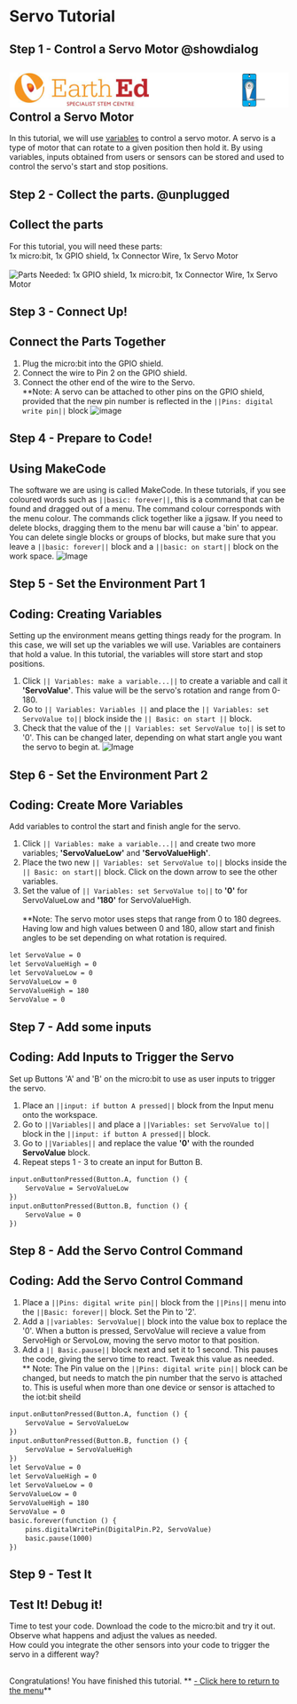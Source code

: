 # Servo Tutorial

<!----Servo Tutorial---------------------------------Complete----
------Use variables to control the motion of a servo motor-------
----------------------------------------------------------------->


## Step 1 - Control a Servo Motor @showdialog

![](https://raw.githubusercontent.com/EarthEdSTEM/earthed-iot-programs-tutorials/master/Images/T_Servo/Servo_Banner.gif)
Control a Servo Motor
---------------------------------

In this tutorial, we will use [variables](https://launchschool.com/books/ruby/read/variables) to control a servo motor. A servo is a type of motor that can rotate to a given position then hold it. 
By using variables, inputs obtained from users or sensors can be stored and used to control the servo's start and stop positions.

## Step 2 - Collect the parts. @unplugged
Collect the parts
-----------------
For this tutorial, you will need these parts: <br>
1x micro:bit, 1x GPIO shield, 1x Connector Wire, 1x Servo Motor <br><br>
![Parts Needed: 1x GPIO shield, 1x micro:bit, 1x Connector Wire, 1x Servo Motor](https://raw.githubusercontent.com/EarthEdSTEM/earthed-iot-programs-tutorials/master/Images/T_Servo/IoT_Servo_Parts_List.png)
<br>

## Step 3 - Connect Up!
Connect the Parts Together
--------------------------

1. Plug the micro:bit into the GPIO shield.
2. Connect the wire to Pin 2 on the GPIO shield. 
3. Connect the other end of the wire to the Servo. <br>
**Note: A servo can be attached to other pins on the GPIO shield, provided that the new pin number is reflected in the ``||Pins: digital write pin||`` block
![image](https://raw.githubusercontent.com/EarthEdSTEM/earthed-iot-programs-tutorials/master/Images/T_Servo/IoT_Servo_Connections.png)

## Step 4 - Prepare to Code!
Using MakeCode
------------------------------
The software we are using is called MakeCode. In these tutorials, if you see coloured words such as ``||basic: forever||``, 
this is a command that can be found and dragged out of a menu. The command colour corresponds with the menu colour. 
The commands click together like a jigsaw. 
If you need to delete blocks, dragging them to the menu bar will cause a 'bin' to appear. 
You can delete single blocks or groups of blocks, but make sure that you leave 
a ``||basic: forever||`` block and a ``||basic: on start||`` block on the work space.
![Image](https://raw.githubusercontent.com/EarthEdSTEM/earthed-iot-programs-tutorials/master/Images/General/Delete_blocks.png)

## Step 5 - Set the Environment Part 1
Coding: Creating Variables
--------------------------
Setting up the environment means getting things ready for the program. In this case, we will set up the variables we will use. 
Variables are containers that hold a value. In this tutorial, the variables will store start and stop positions.
1. Click ``|| Variables: make a variable...||`` to create a variable and call it **'ServoValue'**. This value will be the servo's rotation and range from 0-180.
2. Go to ``|| Variables: Variables ||`` and place the ``|| Variables: set ServoValue to||`` block inside the ``|| Basic: on start ||`` block.
3. Check that the value of the ``|| Variables: set ServoValue to||`` is set to '0'. This can be changed later, depending on what start angle you want the servo to begin at.
![Image](https://raw.githubusercontent.com/EarthEdSTEM/earthed-iot-programs-tutorials/master/Images/T_Servo/IoT_Servo_Create_Variable.png)

## Step 6 - Set the Environment Part 2
Coding: Create More Variables
-----------------------------
Add variables to control the start and finish angle for the servo. <br>
1. Click ``|| Variables: make a variable...||`` and create two more variables; **'ServoValueLow'** and **'ServoValueHigh'**.
2. Place the two new ``|| Variables: set ServoValue to||`` blocks inside the ``|| Basic: on start||`` block. Click on the down arrow to see the other variables.
3. Set the value of ``|| Variables: set ServoValue to||`` to **'0'** for ServoValueLow and **'180'** for ServoValueHigh.<br><br>
**Note: The servo motor uses steps that range from 0 to 180 degrees. Having low and high values between 0 and 180, allow start and finish angles 
to be set depending on what rotation is required. 
```blocks
let ServoValue = 0
let ServoValueHigh = 0
let ServoValueLow = 0
ServoValueLow = 0
ServoValueHigh = 180
ServoValue = 0
```

## Step 7 - Add some inputs
Coding: Add Inputs to Trigger the Servo
---------------------------------------
Set up Buttons 'A' and 'B' on the micro:bit to use as user inputs to trigger the servo.
1. Place an ``||input: if button A pressed||`` block from the Input menu onto the workspace.
2. Go to ``||Variables||`` and place a ``||Variables: set ServoValue to||`` block in the ``||input: if button A pressed||`` block.
3. Go to ``||Variables||`` and replace the value **'0'** with the rounded **ServoValue** block.
4. Repeat steps 1 - 3 to create an input for Button B.

```blocks
input.onButtonPressed(Button.A, function () {
    ServoValue = ServoValueLow
})
input.onButtonPressed(Button.B, function () {
    ServoValue = 0
})
```

## Step 8 - Add the Servo Control Command
Coding: Add the Servo Control Command
-------------------------------------
1. Place a ``||Pins: digital write pin||`` block from the ``||Pins||`` menu into the ``||Basic: forever||`` block. Set the Pin to '2'.
2. Add a ``||variables: ServoValue||`` block into the value box to replace the '0'. When a button is pressed, 
ServoValue will recieve a value from ServoHigh or ServoLow, moving the servo motor to that position.
3. Add a ``|| Basic.pause||`` block next and set it to 1 second. This pauses the code, giving the servo time to react. Tweak this value as needed.<br>
** Note: The Pin value on the ``||Pins: digital write pin||`` block can be changed, but needs to match the pin number that the servo is attached to. This is useful when more than one device or sensor is attached to the iot:bit sheild<br>

```blocks
input.onButtonPressed(Button.A, function () {
    ServoValue = ServoValueLow
})
input.onButtonPressed(Button.B, function () {
    ServoValue = ServoValueHigh
})
let ServoValue = 0
let ServoValueHigh = 0
let ServoValueLow = 0
ServoValueLow = 0
ServoValueHigh = 180
ServoValue = 0
basic.forever(function () {
    pins.digitalWritePin(DigitalPin.P2, ServoValue)
    basic.pause(1000)
})
```

## Step 9 - Test It
Test It! Debug it!
------------------
Time to test your code. Download the code to the micro:bit and try it out. Observe what happens and adjust the values as needed.<br>
How could you integrate the other sensors into your code to trigger the servo in a different way?<br><br>


Congratulations! You have finished this tutorial.
** [- Click here to return to the menu](https://sites.google.com/earthed.vic.edu.au/tutorial-iot/home)**<br>


<script src="https://makecode.com/gh-pages-embed.js" > </script><script>makeCodeRender("{{ site.makecode.home_url }}", "{{ site.github.owner_name }}/{ { site.github.repository_name } } ");</script>

